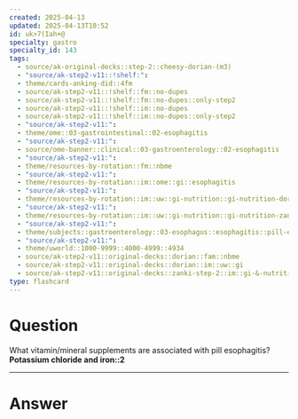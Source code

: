 ```yaml
---
created: 2025-04-13
updated: 2025-04-13T10:52
id: uk>7(Iah+@
specialty: gastro
specialty_id: 143
tags:
  - source/ak-original-decks::step-2::cheesy-dorian-(m3)
  - "source/ak-step2-v11::!shelf:": 
  - theme/cards-anking-did::4fm
  - source/ak-step2-v11::!shelf::fm::no-dupes
  - source/ak-step2-v11::!shelf::fm::no-dupes::only-step2
  - source/ak-step2-v11::!shelf::im::no-dupes
  - source/ak-step2-v11::!shelf::im::no-dupes::only-step2
  - "source/ak-step2-v11:": 
  - theme/ome::03-gastrointestinal::02-esophagitis
  - "source/ak-step2-v11:": 
  - source/ome-banner::clinical::03-gastroenterology::02-esophagitis
  - "source/ak-step2-v11:": 
  - theme/resources-by-rotation::fm::nbme
  - "source/ak-step2-v11:": 
  - theme/resources-by-rotation::im::ome::gi::esophagitis
  - "source/ak-step2-v11:": 
  - theme/resources-by-rotation::im::uw::gi-nutrition::gi-nutrition-dorian
  - "source/ak-step2-v11:": 
  - theme/resources-by-rotation::im::uw::gi-nutrition::gi-nutrition-zanki
  - "source/ak-step2-v11:": 
  - theme/subjects::gastroenterology::03-esophagus::esophagitis::pill-esophagitis
  - "source/ak-step2-v11:": 
  - theme/uworld::1000-9999::4000-4999::4934
  - source/ak-step2-v11::original-decks::dorian::fam::nbme
  - source/ak-step2-v11::original-decks::dorian::im::uw::gi
  - source/ak-step2-v11::original-decks::zanki-step-2::im::gi-&-nutrition"
type: flashcard
---
```


# Question
What vitamin/mineral supplements are associated with pill esophagitis?   **Potassium chloride and iron::2**

---

# Answer
